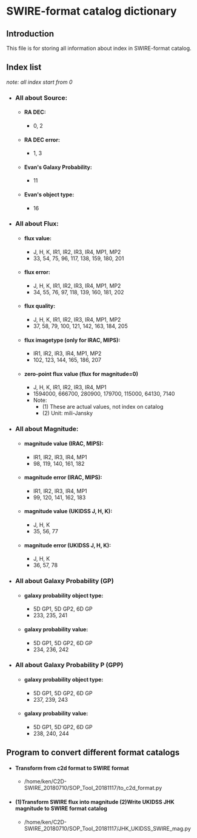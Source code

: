 # SWIRE-format catalog dictionary
## Introduction
This file is for storing all information about index in SWIRE-format catalog.
## Index list
*note: all index start from 0*
- ### All about Source:
	- #### RA DEC:
		- 0, 2
	- #### RA DEC error:
		- 1, 3
	- #### Evan's Galaxy Probability:
		- 11
	- #### Evan's object type:
		- 16
- ### All about Flux:
	- #### flux value:
		- J, H, K, IR1, IR2, IR3, IR4, MP1, MP2
		- 33, 54, 75, 96, 117, 138, 159, 180, 201
 	- #### flux error:
		- J, H, K, IR1, IR2, IR3, IR4, MP1, MP2
		- 34, 55, 76, 97, 118, 139, 160, 181, 202
	- #### flux quality:
		- J, H, K, IR1, IR2, IR3, IR4, MP1, MP2
		- 37, 58, 79, 100, 121, 142, 163, 184, 205
	- #### flux imagetype (only for IRAC, MIPS):
		- IR1, IR2, IR3, IR4, MP1, MP2
		- 102, 123, 144, 165, 186, 207
	- #### zero-point flux value (flux for magnitude=0)
		- J, H, K, IR1, IR2, IR3, IR4, MP1
		- 1594000, 666700, 280900, 179700, 115000, 64130, 7140
		- Note:
			- (1) These are actual values, not index on catalog
			- (2) Unit: mili-Jansky
- ### All about Magnitude:
	- #### magnitude value (IRAC, MIPS):
		- IR1, IR2, IR3, IR4, MP1
		- 98, 119, 140, 161, 182
	- #### magnitude error (IRAC, MIPS):
		- IR1, IR2, IR3, IR4, MP1
		- 99, 120, 141, 162, 183
	- #### magnitude value (UKIDSS J, H, K):
		- J, H, K
		- 35, 56, 77
	- #### magnitude error (UKIDSS J, H, K):
		- J, H, K
		- 36, 57, 78  
- ### All about Galaxy Probability (GP)
	- #### galaxy probability object type:
		- 5D GP1, 5D GP2, 6D GP
		- 233, 235, 241
	- #### galaxy probability value:
		- 5D GP1, 5D GP2, 6D GP
		- 234, 236, 242
- ### All about Galaxy Probability P (GPP)
	- #### galaxy probability object type:
		- 5D GP1, 5D GP2, 6D GP
		- 237, 239, 243
	- #### galaxy probability value:
		- 5D GP1, 5D GP2, 6D GP
		- 238, 240, 244

## Program to convert different format catalogs
- #### Transform from c2d format to SWIRE format
	- /home/ken/C2D-SWIRE_20180710/SOP_Tool_20181117/to_c2d_format.py
- #### (1)Transform SWIRE flux into magnitude (2)Write UKIDSS JHK magnitude to SWIRE format catalog
	- /home/ken/C2D-SWIRE_20180710/SOP_Tool_20181117/JHK_UKIDSS_SWIRE_mag.py
